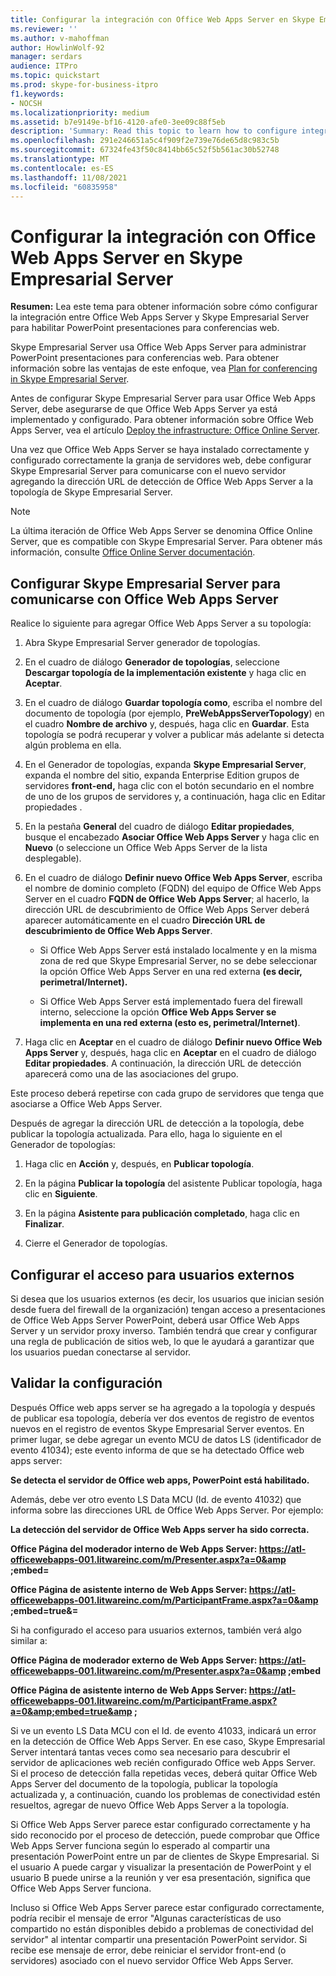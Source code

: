 ```yaml
---
title: Configurar la integración con Office Web Apps Server en Skype Empresarial Server
ms.reviewer: ''
ms.author: v-mahoffman
author: HowlinWolf-92
manager: serdars
audience: ITPro
ms.topic: quickstart
ms.prod: skype-for-business-itpro
f1.keywords:
- NOCSH
ms.localizationpriority: medium
ms.assetid: b7e9149e-bf16-4120-afe0-3ee09c88f5eb
description: 'Summary: Read this topic to learn how to configure integration between Office Web Apps Server and Skype Empresarial Server to enable PowerPoint presentations for web conferencing.'
ms.openlocfilehash: 291e246651a5c4f909f2e739e76de65d8c983c5b
ms.sourcegitcommit: 67324fe43f50c8414bb65c52f5b561ac30b52748
ms.translationtype: MT
ms.contentlocale: es-ES
ms.lasthandoff: 11/08/2021
ms.locfileid: "60835958"
---
```

# <a name="configure-integration-with-office-web-apps-server-in-skype-for-business-server"></a>Configurar la integración con Office Web Apps Server en Skype Empresarial Server
 
**Resumen:** Lea este tema para obtener información sobre cómo configurar la integración entre Office Web Apps Server y Skype Empresarial Server para habilitar PowerPoint presentaciones para conferencias web.
  
Skype Empresarial Server usa Office Web Apps Server para administrar PowerPoint presentaciones para conferencias web. Para obtener información sobre las ventajas de este enfoque, vea [Plan for conferencing in Skype Empresarial Server](../../plan-your-deployment/conferencing/conferencing.md).
  
Antes de configurar Skype Empresarial Server para usar Office Web Apps Server, debe asegurarse de que Office Web Apps Server ya está implementado y configurado. Para obtener información sobre Office Web Apps Server, vea el artículo [Deploy the infrastructure: Office Online Server](/webappsserver/deploy-the-infrastructure-office-web-apps-server). 
  
Una vez que Office Web Apps Server se haya instalado correctamente y configurado correctamente la granja de servidores web, debe configurar Skype Empresarial Server para comunicarse con el nuevo servidor agregando la dirección URL de detección de Office Web Apps Server a la topología de Skype Empresarial Server. 
  
> [!NOTE]
> La última iteración de Office Web Apps Server se denomina Office Online Server, que es compatible con Skype Empresarial Server. Para obtener más información, consulte [Office Online Server documentación](/officeonlineserver/office-online-server). 
  
## <a name="configure-skype-for-business-server-to-communicate-with-office-web-apps-server"></a>Configurar Skype Empresarial Server para comunicarse con Office Web Apps Server

Realice lo siguiente para agregar Office Web Apps Server a su topología:
  
1. Abra Skype Empresarial Server generador de topologías.
    
2. En el cuadro de diálogo **Generador de topologías**, seleccione **Descargar topología de la implementación existente** y haga clic en **Aceptar**.
    
3. En el cuadro de diálogo **Guardar topología como**, escriba el nombre del documento de topología (por ejemplo, **PreWebAppsServerTopology**) en el cuadro **Nombre de archivo** y, después, haga clic en **Guardar**. Esta topología se podrá recuperar y volver a publicar más adelante si detecta algún problema en ella.
    
4. En el Generador de topologías, expanda **Skype Empresarial Server**, expanda el nombre del sitio, expanda Enterprise Edition grupos de servidores  **front-end,** haga clic con el botón secundario en el nombre de uno de los grupos de servidores y, a continuación, haga clic en Editar propiedades .
    
5. En la pestaña **General** del cuadro de diálogo **Editar propiedades**, busque el encabezado **Asociar Office Web Apps Server** y haga clic en **Nuevo** (o seleccione un Office Web Apps Server de la lista desplegable).
    
6. En el cuadro de diálogo **Definir nuevo Office Web Apps Server**, escriba el nombre de dominio completo (FQDN) del equipo de Office Web Apps Server en el cuadro **FQDN de Office Web Apps Server**; al hacerlo, la dirección URL de descubrimiento de Office Web Apps Server deberá aparecer automáticamente en el cuadro **Dirección URL de descubrimiento de Office Web Apps Server**.
    
   - Si Office Web Apps Server está instalado localmente y en la misma zona de red que Skype Empresarial Server, no se debe seleccionar la opción Office Web Apps Server en una red externa **(es decir, perimetral/Internet).**
    
   - Si Office Web Apps Server está implementado fuera del firewall interno, seleccione la opción **Office Web Apps Server se implementa en una red externa (esto es, perimetral/Internet)**.
    
7. Haga clic en **Aceptar** en el cuadro de diálogo **Definir nuevo Office Web Apps Server** y, después, haga clic en **Aceptar** en el cuadro de diálogo **Editar propiedades**. A continuación, la dirección URL de detección aparecerá como una de las asociaciones del grupo.
    
Este proceso deberá repetirse con cada grupo de servidores que tenga que asociarse a Office Web Apps Server.
  
Después de agregar la dirección URL de detección a la topología, debe publicar la topología actualizada. Para ello, haga lo siguiente en el Generador de topologías:
  
1. Haga clic en **Acción** y, después, en **Publicar topología**.
    
2. En la página **Publicar la topología** del asistente Publicar topología, haga clic en **Siguiente**.
    
3. En la página **Asistente para publicación completado**, haga clic en **Finalizar**.
    
4. Cierre el Generador de topologías.
    
## <a name="configure-access-for-external-users"></a>Configurar el acceso para usuarios externos

Si desea que los usuarios externos (es decir, los usuarios que inician sesión desde fuera del firewall de la organización) tengan acceso a presentaciones de Office Web Apps Server PowerPoint, deberá usar Office Web Apps Server y un servidor proxy inverso. También tendrá que crear y configurar una regla de publicación de sitios web, lo que le ayudará a garantizar que los usuarios puedan conectarse al servidor. 
  
## <a name="validate-the-configuration"></a>Validar la configuración

Después Office web apps server se ha agregado a la topología y después de publicar esa topología, debería ver dos eventos de registro de eventos nuevos en el registro de eventos Skype Empresarial Server eventos. En primer lugar, se debe agregar un evento MCU de datos LS (identificador de evento 41034); este evento informa de que se ha detectado Office web apps server:
  
 **Se detecta el servidor de Office web apps, PowerPoint está habilitado.**
  
Además, debe ver otro evento LS Data MCU (Id. de evento 41032) que informa sobre las direcciones URL de Office Web Apps Server. Por ejemplo:
  
 **La detección del servidor de Office Web Apps server ha sido correcta.**
  
 **Office Página del moderador interno de Web Apps Server: https://atl-officewebapps-001.litwareinc.com/m/Presenter.aspx?a=0&amp ;embed=**
  
 **Office Página de asistente interno de Web Apps Server: https://atl-officewebapps-001.litwareinc.com/m/ParticipantFrame.aspx?a=0&amp ;embed=true&amp;=**
  
Si ha configurado el acceso para usuarios externos, también verá algo similar a:
  
 **Office Página de moderador externo de Web Apps Server: https://atl-officewebapps-001.litwareinc.com/m/Presenter.aspx?a=0&amp ;embed**
  
 **Office Página de asistente interno de Web Apps Server: <https://atl-officewebapps-001.litwareinc.com/m/ParticipantFrame.aspx?a=0&amp;embed=true&amp> ;**
  
Si ve un evento LS Data MCU con el Id. de evento 41033, indicará un error en la detección de Office Web Apps Server. En ese caso, Skype Empresarial Server intentará tantas veces como sea necesario para descubrir el servidor de aplicaciones web recién configurado Office web Apps Server. Si el proceso de detección falla repetidas veces, deberá quitar Office Web Apps Server del documento de la topología, publicar la topología actualizada y, a continuación, cuando los problemas de conectividad estén resueltos, agregar de nuevo Office Web Apps Server a la topología.
  
Si Office Web Apps Server parece estar configurado correctamente y ha sido reconocido por el proceso de detección, puede comprobar que Office Web Apps Server funciona según lo esperado al compartir una presentación PowerPoint entre un par de clientes de Skype Empresarial. Si el usuario A puede cargar y visualizar la presentación de PowerPoint y el usuario B puede unirse a la reunión y ver esa presentación, significa que Office Web Apps Server funciona.
  
Incluso si Office Web Apps Server parece estar configurado correctamente, podría recibir el mensaje de error "Algunas características de uso compartido no están disponibles debido a problemas de conectividad del servidor" al intentar compartir una presentación PowerPoint servidor. Si recibe ese mensaje de error, debe reiniciar el servidor front-end (o servidores) asociado con el nuevo servidor Office Web Apps Server.
